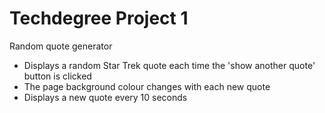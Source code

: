 # Techdegree Project 1

Random quote generator

- Displays a random Star Trek quote each time the 'show another quote' button is clicked
- The page background colour changes with each new quote
- Displays a new quote every 10 seconds